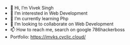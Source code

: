 - 👋 Hi, I’m Vivek Singh
- 👀 I’m interested in Web Development 
- 🌱 I’m currently learning Php
- 💞️ I’m looking to collaborate on Web Development 
- 📫 How to reach me, search on google 786hackerboss
- Portfolio: https://imvks.cyclic.cloud/

